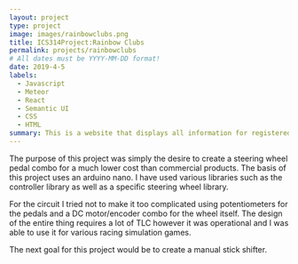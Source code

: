 ```yaml
---
layout: project
type: project
image: images/rainbowclubs.png
title: ICS314Project:Rainbow Clubs
permalink: projects/rainbowclubs
# All dates must be YYYY-MM-DD format!
date: 2019-4-5
labels:
  - Javascript
  - Meteor
  - React
  - Semantic UI
  - CSS
  - HTML
summary: This is a website that displays all information for registered clubs at UH Manoa.  It also has functions that allows updating club information, review clubs, and moderator capabilities.
---
```


The purpose of this project was simply the desire to create a steering wheel pedal combo for a much lower cost than commercial products.  The basis of this project uses an arduino nano.  I have used various libraries such as the controller library as well as a specific steering wheel library.  

For the circuit I tried not to make it too complicated using potentiometers for the pedals and a DC motor/encoder combo for the wheel itself.  The design of the entire thing requires a lot of TLC however it was operational and I was able to use it for various racing simulation games.

The next goal for this project would be to create a manual stick shifter.
